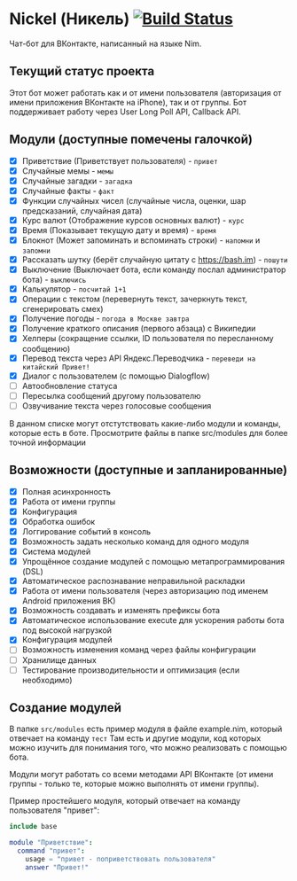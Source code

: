 Nickel (Никель) [![Build Status](https://semaphoreci.com/api/v1/yardanico/nickel/branches/master/badge.svg)](https://semaphoreci.com/yardanico/nickel)
======

Чат-бот для ВКонтакте, написанный на языке Nim.

## Текущий статус проекта
Этот бот может работать как и от имени пользователя (авторизация от имени приложения ВКонтакте на iPhone), так и от группы. Бот поддерживает работу через User Long Poll API, Callback API.

## Модули (доступные помечены галочкой)
- [x] Приветствие (Приветствует пользователя) - `привет`
- [x] Случайные мемы - `мемы`
- [x] Случайные загадки - `загадка`
- [x] Случайные факты - `факт`
- [x] Функции случайных чисел (случайные числа, оценки, шар предсказаний, случайная дата)
- [x] Курс валют (Отображение курсов основных валют) - `курс`
- [x] Время (Показывает текущую дату и время) - `время`
- [x] Блокнот (Может запоминать и вспоминать строки) - `напомни` и `запомни`
- [x] Рассказать шутку (берёт случайную цитату с https://bash.im) - `пошути`
- [x] Выключение (Выключает бота, если команду послал администратор бота) - `выключись`
- [x] Калькулятор - `посчитай 1+1`
- [x] Операции с текстом (перевернуть текст, зачеркнуть текст, сгенерировать смех)
- [x] Получение погоды - `погода в Москве завтра`
- [x] Получение краткого описания (первого абзаца) с Википедии
- [x] Хелперы (сокращение ссылки, ID пользователя по пересланному сообщению)
- [x] Перевод текста через API Яндекс.Переводчика - `переведи на китайский Привет!`
- [x] Диалог с пользователем (с помощью Dialogflow)
- [ ] Автообновление статуса
- [ ] Пересылка сообщений другому пользователю
- [ ] Озвучивание текста через голосовые сообщения

В данном списке могут отстутствовать какие-либо модули и команды, которые есть в боте.
Просмотрите файлы в папке src/modules для более точной информации

## Возможности (доступные и запланированные)
- [x] Полная асинхронность
- [x] Работа от имени группы
- [x] Конфигурация
- [x] Обработка ошибок
- [x] Логгирование событий в консоль
- [x] Возможность задать несколько команд для одного модуля
- [x] Система модулей
- [x] Упрощённое создание модулей с помощью метапрограммирования (DSL)
- [x] Автоматическое распознавание неправильной раскладки
- [x] Работа от имени пользователя (через авторизацию под именем Android приложения ВК)
- [x] Возможность создавать и изменять префиксы бота
- [x] Автоматическое использование execute для ускорения работы бота под высокой нагрузкой
- [x] Конфигурация модулей
- [ ] Возможность изменения команд через файлы конфигурации
- [ ] Хранилище данных
- [ ] Тестирование производительности и оптимизация (если необходимо)

## Создание модулей
В папке `src/modules` есть пример модуля в файле example.nim, который отвечает на команду `тест`
Там есть и другие модули, код которых можно изучить для понимания того, что можно реализовать с помощью бота.

Модули могут работать со всеми методами API ВКонтакте (от имени группы - только те, которые можно выполнять от имени группы).

Пример простейшего модуля, который отвечает на команду пользователя "привет":
```nim
include base

module "Приветствие":
  command "привет":
    usage = "привет - поприветствовать пользователя"
    answer "Привет!"
```
